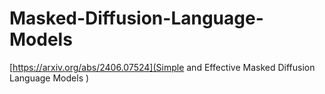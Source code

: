 # Masked-Diffusion-Language-Models

[https://arxiv.org/abs/2406.07524](Simple and Effective Masked Diffusion Language Models
)
